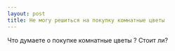 ```yaml
---
layout: post 
title: Не могу решиться на покупку комнатные цветы 
--- 
```

Что думаете о покупке комнатные цветы ? Стоит ли?